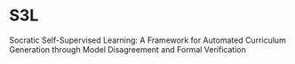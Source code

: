 # S3L
Socratic Self-Supervised Learning: A Framework for Automated Curriculum Generation through Model Disagreement and Formal Verification
